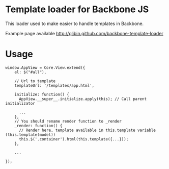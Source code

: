 Template loader for Backbone JS
=======

This loader used to make easier to handle templates in Backbone.

Example page available http://glibin.github.com/backbone-template-loader

Usage
============

    window.AppView = Core.View.extend({
        el: $("#all"),

        // Url to template
        templateUrl: '/templates/app.html',

        initialize: function() {
          AppView.__super__.initialize.apply(this); // Call parent initializator

          ...
        },
        // You should rename render function to _render
        _render: function() {
          // Render here, template available in this.template variable (this.template(model))
          this.$('.container').html(this.template({...}));
        },

        ...

    });